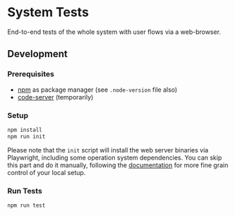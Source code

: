# System Tests

End-to-end tests of the whole system with user flows via a web-browser.

## Development

### Prerequisites

- [npm](https://docs.npmjs.com/cli/v10/commands/npm) as package manager (see `.node-version` file also)
- [code-server](https://github.com/coder/code-server) (temporarily)

### Setup

```bash
npm install
npm run init
```

Please note that the `init` script will install the web server binaries via
Playwright, including some operation system dependencies. You can skip this part
and do it manually, following the
[documentation](https://playwright.dev/docs/browsers) for more fine grain
control of your local setup.

### Run Tests

```bash
npm run test
```
